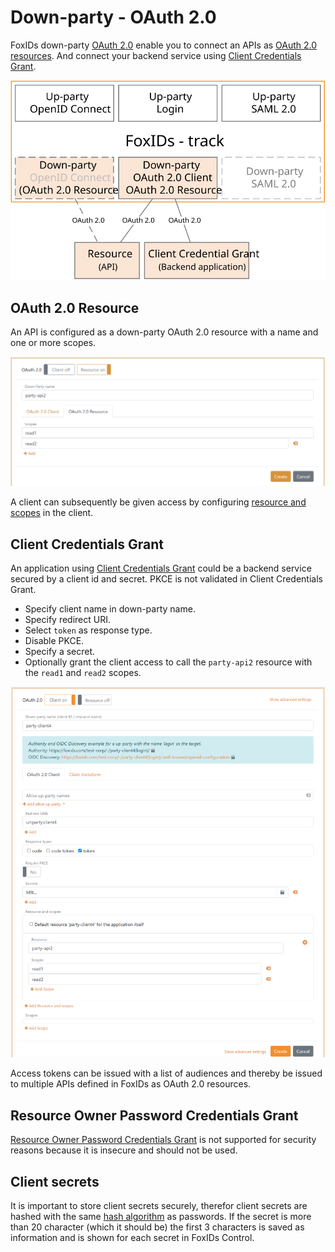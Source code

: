 ﻿# Down-party - OAuth 2.0 

FoxIDs down-party [OAuth 2.0](https://datatracker.ietf.org/doc/html/rfc6749) enable you to connect an APIs as [OAuth 2.0 resources](#oauth-20-resource). And connect your backend service using [Client Credentials Grant](#client-credentials-grant).

![FoxIDs down-party OAuth 2.0](images/parties-down-party-oauth.svg)

## OAuth 2.0 Resource
An API is configured as a down-party OAuth 2.0 resource with a name and one or more scopes.

![Resource with scopes](images/configure-oauth-resource.png)

A client can subsequently be given access by configuring [resource and scopes](down-party-oidc.md#resource-and-scopes) in the client.

## Client Credentials Grant
An application using [Client Credentials Grant](https://datatracker.ietf.org/doc/html/rfc6749#section-4.4) could be a backend service secured by a client id and secret. PKCE is not validated in Client Credentials Grant.

- Specify client name in down-party name.
- Specify redirect URI.
- Select `token` as response type.
- Disable PKCE.
- Specify a secret.
- Optionally grant the client access to call the `party-api2` resource with the `read1` and `read2` scopes.

![Configure Client Credentials Grant](images/configure-client-credentials-grant.png)

Access tokens can be issued with a list of audiences and thereby be issued to multiple APIs defined in FoxIDs as OAuth 2.0 resources.  

## Resource Owner Password Credentials Grant
[Resource Owner Password Credentials Grant](https://datatracker.ietf.org/doc/html/rfc6749#section-4.3) is not supported for security reasons because it is insecure and should not be used.

## Client secrets
It is important to store client secrets securely, therefor client secrets are hashed with the same [hash algorithm](login.md#password-hash) as passwords. If the secret is more than 20 character (which it should be) the first 3 characters is saved as information and is shown for each secret in FoxIDs Control. 

